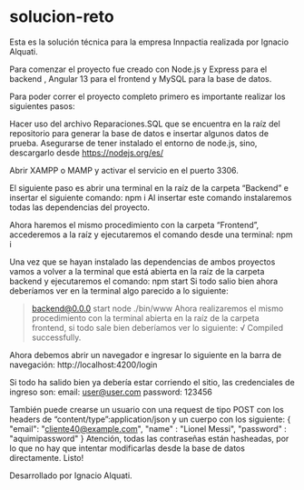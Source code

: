 # solucion-reto

Esta es la solución técnica para la empresa Innpactia realizada por Ignacio Alquati.

Para comenzar el proyecto fue creado con Node.js y Express para el backend , Angular 13 para el frontend y MySQL para la base de datos.

Para poder correr el proyecto completo primero es importante realizar los siguientes pasos:


Hacer uso del archivo Reparaciones.SQL que se encuentra en la raíz del repositorio para generar la base de datos e insertar algunos datos de prueba.
Asegurarse de tener instalado el entorno de node.js, sino, descargarlo desde https://nodejs.org/es/ 

Abrir XAMPP o MAMP y activar el servicio en el puerto 3306.

El siguiente paso es abrir una terminal en la raíz de la carpeta “Backend” e insertar el siguiente comando:
npm i
Al insertar este comando instalaremos todas las dependencias del proyecto.

Ahora haremos el mismo procedimiento con la carpeta “Frontend”, accederemos a la raíz y ejecutaremos el comando desde una terminal:
npm i


Una vez que se hayan instalado las dependencias de ambos proyectos vamos a volver a la terminal que está abierta en la raíz de la carpeta backend y ejecutaremos el comando:
npm start
Si todo salio bien ahora deberíamos ver en la terminal algo parecido a lo siguiente:
> backend@0.0.0 start
> node ./bin/www
Ahora realizaremos el mismo procedimiento con la terminal abierta en la raíz de la carpeta frontend, si todo sale bien deberíamos ver lo siguiente:
√ Compiled successfully.


Ahora debemos abrir un navegador e ingresar lo siguiente en la barra de navegación: http://localhost:4200/login


Si todo ha salido bien ya debería estar corriendo el sitio, las credenciales de ingreso son: 
	email: user@user.com
	password: 123456

También puede crearse un usuario con una request de tipo POST con los headers de “content/type”:application/json y un cuerpo con los siguiente:
{
   "email": "cliente40@example.com",
   "name" : "Lionel Messi",
  "password" : "aquimipassword"
}
Atención, todas las contraseñas están hasheadas, por lo que no hay que intentar modificarlas desde la base de datos directamente.
Listo!


Desarrollado por Ignacio Alquati.
